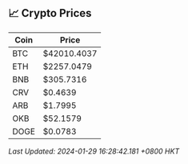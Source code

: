 ## 📈 Crypto Prices

| Coin | Price |
| ---- | ----- |
| BTC | $42010.4037 |
| ETH | $2257.0479 |
| BNB | $305.7316 |
| CRV | $0.4639 |
| ARB | $1.7995 |
| OKB | $52.1579 |
| DOGE | $0.0783 |

_Last Updated: 2024-01-29 16:28:42.181 +0800 HKT_